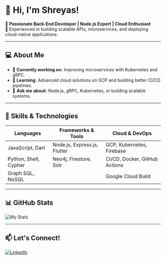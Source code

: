 # 👋 Hi, I'm Shreyas!

🌟 **Passionate Back-End Developer | Node.js Expert | Cloud Enthusiast**  
🔧 Experienced in building scalable APIs, microservices, and deploying cloud-native applications.  

---

## 💻 About Me

- 🔭 **Currently working on:** Improving microservices with Kubernetes and gRPC.  
- 🌱 **Learning:** Advanced cloud solutions on GCP and building better CI/CD pipelines.  
- 💬 **Ask me about:** Node.js, gRPC, Kubernetes, or building scalable systems.

---

## 🚀 Skills & Technologies

| **Languages**       | **Frameworks & Tools**          | **Cloud & DevOps**                 |
|----------------------|---------------------------------|-----------------------------------|
| JavaScript, Dart     | Node.js, Express.js, Flutter    | GCP, Kubernetes, Firebase         |
| Python, Shell, Cypher| Neo4j, Firestore, Solr          | CI/CD, Docker, GitHub Actions     |
| Graph SQL, NoSQL     |                                 | Google Cloud Build                |

---

## 📊 GitHub Stats
![My Stats](https://awesome-github-stats.azurewebsites.net/user-stats/sgowda97?cardType=octocat&theme=vue-dark&preferLogin=false)  

---

## 📫 Let's Connect!
[![LinkedIn](https://img.shields.io/badge/-LinkedIn-blue?style=flat-square&logo=linkedin)](https://linkedin.com/in/shreyas-shivashankar)
